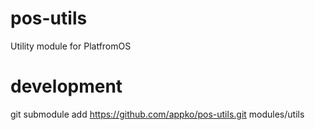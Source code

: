 # pos-utils
Utility module for PlatfromOS

# development

git submodule add https://github.com/appko/pos-utils.git modules/utils
